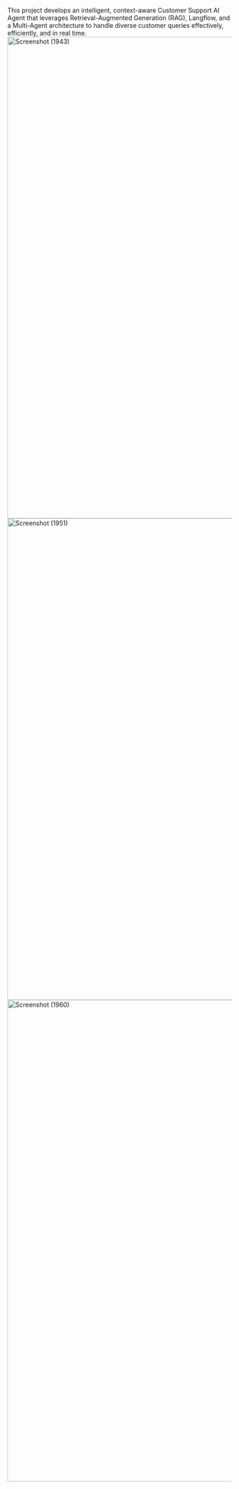 This project develops an intelligent, context-aware Customer Support AI Agent that leverages Retrieval-Augmented Generation (RAG), Langflow, and a Multi-Agent architecture to handle diverse customer queries effectively, efficiently, and in real time.
<img width="1920" height="1080" alt="Screenshot (1943)" src="https://github.com/user-attachments/assets/e62f08ee-7258-4ea7-99d0-3171c7a5216f" />
<img width="1920" height="1080" alt="Screenshot (1951)" src="https://github.com/user-attachments/assets/94141cea-6824-45ac-8b3c-d88f3ac50304" />
<img width="1920" height="1080" alt="Screenshot (1960)" src="https://github.com/user-attachments/assets/9f5ebf67-b682-4395-8e47-33af21c22f7c" />

